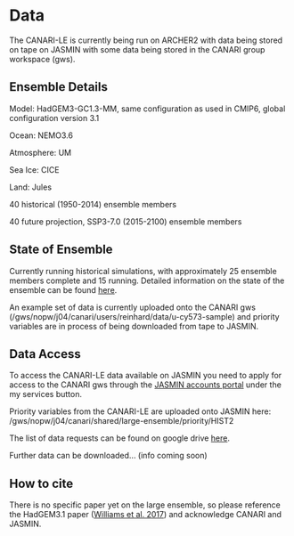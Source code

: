 # Data 

The CANARI-LE is currently being run on ARCHER2 with data being stored on tape on JASMIN with some data being stored in the CANARI group workspace (gws).

## Ensemble Details 

Model: HadGEM3-GC1.3-MM, same configuration as used in CMIP6, global configuration version 3.1

Ocean: NEMO3.6

Atmosphere: UM

Sea Ice: CICE

Land: Jules

40 historical (1950-2014) ensemble members

40 future projection, SSP3-7.0 (2015-2100) ensemble members 

## State of Ensemble

Currently running historical simulations, with approximately 25 ensemble members complete and 15 running.  Detailed information on the state of the ensemble can be found [here](https://gws-access.jasmin.ac.uk/public/canari/production/canari-le-production-status.html).

An example set of data is currently uploaded onto the CANARI gws (/gws/nopw/j04/canari/users/reinhard/data/u-cy573-sample) and priority variables are in process of being downloaded from tape to JASMIN.

## Data Access

To access the CANARI-LE data available on JASMIN you need to apply for access to the CANARI gws through the [JASMIN accounts portal](https://accounts.jasmin.ac.uk/) under the my services button.

Priority variables from the CANARI-LE are uploaded onto JASMIN here:  /gws/nopw/j04/canari/shared/large-ensemble/priority/HIST2 

The list of data requests can be found on google drive [here](https://drive.google.com/drive/folders/12CXfpZdFQDTLTi57ROw3VucY_-nozm-b).

Further data can be downloaded...  (info coming soon)

## How to cite

There is no specific paper yet on the large ensemble, so please reference the HadGEM3.1 paper ([Williams et al. 2017](https://agupubs.onlinelibrary.wiley.com/doi/10.1002/2017MS001115)) and acknowledge CANARI and JASMIN.